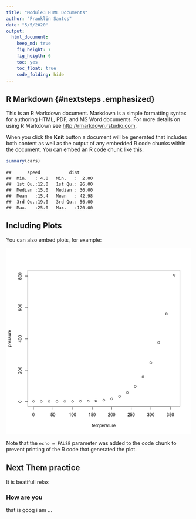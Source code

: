 ```yaml
---
title: "Module3 HTML Documents"
author: "Franklin Santos"
date: "5/5/2020"
output: 
  html_document: 
    keep_md: true
    fig_height: 7
    fig_heigth: 6
    toc: yes
    toc_float: true
    code_folding: hide
---
```




## R Markdown {#nextsteps .emphasized}

This is an R Markdown document. Markdown is a simple formatting syntax for authoring HTML, PDF, and MS Word documents. For more details on using R Markdown see <http://rmarkdown.rstudio.com>.

When you click the **Knit** button a document will be generated that includes both content as well as the output of any embedded R code chunks within the document. You can embed an R code chunk like this:


```r
summary(cars)
```

```
##      speed           dist       
##  Min.   : 4.0   Min.   :  2.00  
##  1st Qu.:12.0   1st Qu.: 26.00  
##  Median :15.0   Median : 36.00  
##  Mean   :15.4   Mean   : 42.98  
##  3rd Qu.:19.0   3rd Qu.: 56.00  
##  Max.   :25.0   Max.   :120.00
```

## Including Plots

You can also embed plots, for example:

![](HTML_Document_files/figure-html/pressure-1.png)<!-- -->

Note that the `echo = FALSE` parameter was added to the code chunk to prevent printing of the R code that generated the plot.

## Next Them practice

It is beatifull relax

### How are you

that is goog 
i am ...

